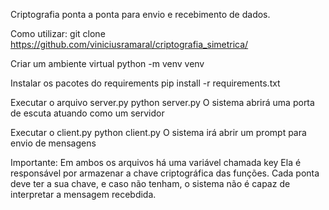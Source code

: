 Criptografia ponta a ponta para envio e recebimento de dados.

Como utilizar:
git clone https://github.com/viniciusramaral/criptografia_simetrica/

Criar um ambiente virtual
python -m venv venv

Instalar os pacotes do requirements
pip install -r requirements.txt

Executar o arquivo server.py
python server.py
O sistema abrirá uma porta de escuta atuando como um servidor 

Executar o client.py
python client.py
O sistema irá abrir um prompt para envio de mensagens

Importante:
Em ambos os arquivos há uma variável chamada key
Ela é responsável por armazenar a chave criptográfica das funções.
Cada ponta deve ter a sua chave, e caso não tenham, o sistema não é capaz de interpretar a mensagem recebdida.
